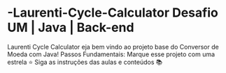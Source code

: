 # -Laurenti-Cycle-Calculator Desafio UM | Java | Back-end
 Laurenti Cycle Calculator 
 eja bem vindo ao projeto base do Conversor de Moeda com Java! Passos Fundamentais:
Marque esse projeto com uma estrela ⭐
Siga as instruções das aulas e conteúdos 📚
